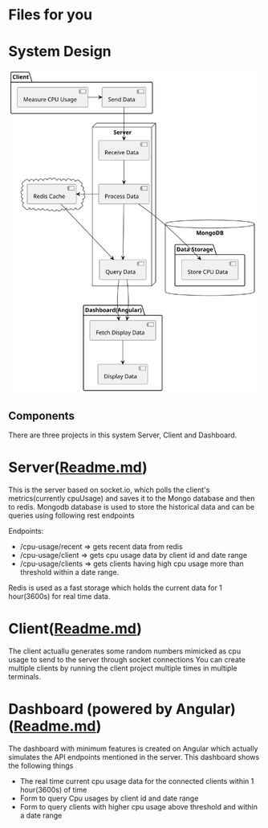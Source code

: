 # Files for you

# System Design
![Sysetm Design Diagram](out/systemdesign/FilesFromYou_System_Architecture.svg)

## Components
There are three projects in this system Server, Client and Dashboard.

# Server([Readme.md](server/README.md))
This is the server based on socket.io, which polls the client's metrics(currently cpuUsage) and saves it to the Mongo database and then to redis.
Mongodb database is used to store the historical data and can be queries using following rest endpoints

Endpoints:
- /cpu-usage/recent => gets recent data from redis
- /cpu-usage/client => gets cpu usage data by client id and date range
- /cpu-usage/clients => gets clients having high cpu usage more than threshold within a date range.

Redis is used as a fast storage which holds the current data for 1 hour(3600s) for real time data.

# Client([Readme.md](client/README.md))
The client actuallu generates some random numbers mimicked as cpu usage to send to the server through socket connections
You can create multiple clients by running the client project multiple times in multiple terminals.

# Dashboard (powered by Angular)([Readme.md](dashboard/README.md))
The dashboard with minimum features is created on Angular which actually simulates the API endpoints mentioned in the server.
This dashboard shows the following things
- The real time current cpu usage data for the connected clients within 1 hour(3600s) of time
- Form to query Cpu usages by client id and date range
- Form to query clients with higher cpu usage above threshold and within a date range